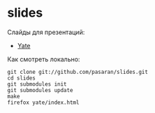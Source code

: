 slides
======

Слайды для презентаций:

  * [Yate](http://pasaran.github.com/slides/yate)

Как смотреть локально:

    git clone git://github.com/pasaran/slides.git
    cd slides
    git submodules init
    git submodules update
    make
    firefox yate/index.html


